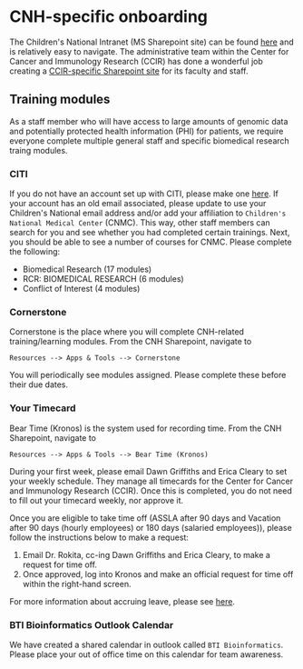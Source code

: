 # CNH-specific onboarding

The Children's National Intranet (MS Sharepoint site) can be found [here](https://cnmc.sharepoint.com/SitePages/Homepage.aspx) and is relatively easy to navigate.
The administrative team within the Center for Cancer and Immunology Research (CCIR) has done a wonderful job creating a [CCIR-specific Sharepoint site](https://cnmc.sharepoint.com/sites/GRP_CCIRBearNecessities_CtrforCancerImmunologyRsch/SitePages/CCIR-Employee-Support-%26.aspx) for its faculty and staff.

## Training modules

As a staff member who will have access to large amounts of genomic data and potentially protected health information (PHI) for patients, we require everyone complete multiple general staff and specific biomedical research traing modules.

### CITI

If you do not have an account set up with CITI, please make one [here](https://www.citiprogram.org/). If your account has an old email associated, please update to use your Children's National email address and/or add your affiliation to `Children's National Medical Center` (CNMC). This way, other staff members can search for you and see whether you had completed certain trainings. Next, you should be able to see a number of courses for CNMC. Please complete the following:

- Biomedical Research (17 modules)
- RCR: BIOMEDICAL RESEARCH (6 modules)
- Conflict of Interest (4 modules)

### Cornerstone

Cornerstone is the place where you will complete CNH-related training/learning modules. From the CNH Sharepoint, navigate to 

```
Resources --> Apps & Tools --> Cornerstone
```

You will periodically see modules assigned. Please complete these before their due dates.

### Your Timecard

Bear Time (Kronos) is the system used for recording time. From the CNH Sharepoint, navigate to 

```
Resources --> Apps & Tools --> Bear Time (Kronos)
```

During your first week, please email Dawn Griffiths and Erica Cleary to set your weekly schedule. 
They manage all timecards for the Center for Cancer and Immunology Research (CCIR). 
Once this is completed, you do not need to fill out your timecard weekly, nor approve it.

Once you are eligible to take time off (ASSLA after 90 days and Vacation after 90 days (hourly employees) or 180 days (salaried employees)), please follow the instructions below to make a request:
1. Email Dr. Rokita, cc-ing Dawn Griffiths and Erica Cleary, to make a request for time off.
2. Once approved, log into Kronos and make an official request for time off within the right-hand screen.

For more information about accruing leave, please see [here](https://cnmc.sharepoint.com/sites/employeeservices/SitePages/Benefits/Leave.aspx).


### BTI Bioinformatics Outlook Calendar

We have created a shared calendar in outlook called `BTI Bioinformatics`.  
Please place your out of office time on this calendar for team awareness.

